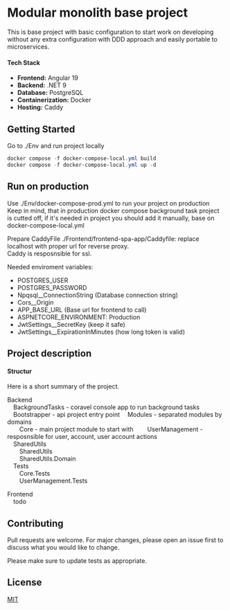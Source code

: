 # Modular monolith base project

This is base project with basic configuration to start work on developing without any extra configuration with DDD approach and easily portable to microservices.

#### Tech Stack

- **Frontend:** Angular 19
- **Backend:** .NET 9
- **Database:** PostgreSQL
- **Containerization:** Docker
- **Hosting:** Caddy

## Getting Started

Go to ./Env and run project locally

```powershell
docker compose -f docker-compose-local.yml build
docker compose -f docker-compose-local.yml up -d
```
## Run on production

Use ./Env/docker-compose-prod.yml to run your project on production
Keep in mind, that in production docker compose background task project is cutted off,
if it's needed in project you should add it manually, base on docker-compose-local.yml

Prepare CaddyFile ./Frontend/frontend-spa-app/Caddyfile:
replace localhost with proper url for reverse proxy.  
Caddy is resposnsible for ssl.

Needed enviroment variables:
- POSTGRES_USER
- POSTGRES_PASSWORD 
- Npqsql__ConnectionString (Database connection string)
- Cors__Origin
- APP_BASE_URL (Base url for frontend to call)
- ASPNETCORE_ENVIRONMENT: Production
- JwtSettings__SecretKey (keep it safe)
- JwtSettings__ExpirationInMinutes (how long token is valid)

## Project description

#### Structur

Here is a short summary of the project.

Backend  
&emsp;BackgroundTasks - coravel console app to run background tasks    
&emsp;Bootstrapper - api project entry point
&emsp;Modules - separated modules by domains  
&emsp;&emsp;Core - main project module to start with
&emsp;&emsp;UserManagement - resposnsible for user, account, user account actions  
&emsp;SharedUtils  
&emsp;&emsp;SharedUtils  
&emsp;&emsp;SharedUtils.Domain  
&emsp;Tests  
&emsp;&emsp;Core.Tests  
&emsp;&emsp;UserManagement.Tests  

Frontend  
&emsp;todo

## Contributing

Pull requests are welcome. For major changes, please open an issue first
to discuss what you would like to change.

Please make sure to update tests as appropriate.

## License

[MIT](https://choosealicense.com/licenses/mit/)
